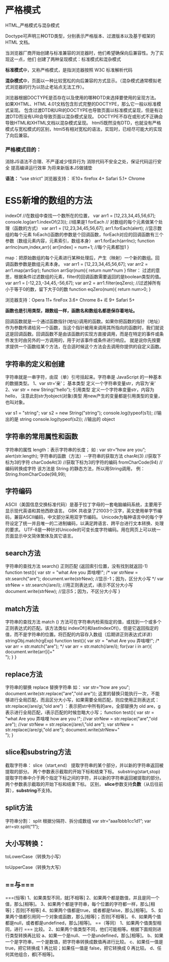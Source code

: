 # 严格模式

HTML_严格模式与混杂模式

Doctype可声明三种DTD类型，分别表示严格版本、过渡版本以及基于框架的 HTML 文档。

 当浏览器厂商开始创建与标准兼容的浏览器时，他们希望确保向后兼容性。为了实现这一点，他们
创建了两种呈现模式：标准模式和混杂模式

**标准模式**中，又称严格模式，是指浏览器按照 W3C 标准解析代码

**混杂模式**中，页面以一种比较宽松的向后兼容的方式显示。（混杂模式通常模拟老式浏览器的行为以防止老站点无法工作）。

浏览器根据DOCTYPE是否存在以及使用的哪种DTD来选择要使用的呈现方法。
	 	如果XHTML、HTML 4.01文档包含形式完整的DOCTYPE，那么它一般以标准模式呈现。
		 包含过渡DTD和URI的DOCTYPE也导致页面以标准模式呈现，但是有过渡DTD而没有URI会导致页面以混杂模式呈现。
		 DOCTYPE不存在或形式不正确会导致HTML和XHTML文档以混杂模式呈现。
		html5既然没有DTD，也就没有严格模式与宽松模式的区别，html5有相对宽松的语法，实现时，已经尽可能大的实现了向后兼容。

### 严格模式目的：

消除JS语法不合理、不严谨减少怪异行为
	消除代码不安全之处，保证代码运行安全
	提高编译运行效率
	为将来新版本JS做铺垫

**语法：**
		“use strict”
	浏览器支持：
		IE10+ firefox 4+ Safari 5.1+ Chrome



# ES5新增的数组的方法

indexOf 		//在数组中查找一个数所在的位置，
		var arr1 = [12,23,34,45,56,67];
		console.log(arr1.indexOf(23)); 		//结果是1
	forEach		// 对数组的每个元素做某个处理（函数的方式）
		var arr1 = [12,23,34,45,56,67];
		arr1.forEach(alert);		//显示数组的每个元素
	foEach()函数的参数是个回调函数，forEach对应的回调函数有三个参数（数组元素内容，元素索引，数组本身）
		arr1.forEach(arrInc);
		function arrInc(num,index,arr){
			arr[index] = num+1; //每个元素都加1
	}

map：把原始数组的每个元素进行某种处理后，产生（映射）一个新的数组。回调函数参数是数组元素本身。
		var arr1 = [12,23,34,45,56,67];
		var arr2 = arr1.map(arrSqr);
		function arrSqr(num){
		return num*num
	}
	filter： 过滤的意思，根据条件过滤数组的元素，filter的回调函数需要返回的是boolean类型的值。
		var arr1 = [-12,23,-34,45,-56,67];
		var arr2 = arr1.filter(eqZero); //过滤掉所有小于等于0的数，留下大于0的数
		function eqZero(num){
		return num>0;
	}

浏览器支持：Opera 11+ fireFox 3.6+ Chrome 8+ iE 9+ Safari 5+

**函数也是引用类型，跟数组一样，函数名和数组名都是保存着地址。**

回调函数就是一个通过函数指针(地址)调用的函数。如果你把函数的指针（地址）作为参数传递给另一个函数，当这个指针被用来调用其所指向的函数时，我们就说这是回调函数。回调函数不是由该函数的实现方直接调用，而是在特定的事件或条件发生时由另外的一方调用的，用于对该事件或条件进行响应。
 就是说你先按要求提供一个函数给某个方法，在合适时候这个方法会去调用你提供的自定义函数。

## 字符串的定义和创建

字符串就是一串字符，由双（单）引号括起来。字符串是 JavaScript 的一种基本的数据类型。
	1、var str=‘亲’； 基本类型
		定义一个字符串变量str，内容为‘亲’
	2、var str = new String(“hello”); 引用类型
		定义一个字符串变量str，内容为hello，
	 注意此刻str为object(对象)类型
 	用new产生的变量都是引用类型的变量，也叫对象。
	

var s1 = "string";
	var s2 = new String("string");
	console.log(typeof(s1)); //输出的是 string 
	console.log(typeof(s2)); //输出的 object

## 字符串的常用属性和函数

字符串的属性
		 length：表示字符串的长度；
		 如 : var str=“how are you”;
 			alert(str.length);
	字符串的函数（方法）--字符串的获取方法
		charAt(3) //获取下标为3的字符
		charCodeAt(3) //获取下标为3的字符的编码
		fromCharCode(94) //编码转换成字符
	该方法是 String 的静态方法，所以用String调用， 
			 例：String.fromCharCode(98,99);

## 字符编码

ASCII（美国信息交换标准代码）是基于拉丁字母的一套电脑编码系统，主要用于显示现代英语和其他西欧语言。
	GBK 共收录了21003个汉字，英文使用单字节编码，兼容ASCII编码，中文部分采用双字节编码。
	Unicode为每种语言中的每个字符设定了统一并且唯一的二进制编码，以满足跨语言、跨平台进行文本转换、处理的要求。
	UTF-8是一种针对Unicode的可变长度字符编码。用在网页上可以统一页面显示中文简体繁体及其它语言。

## search方法

字符串的查找方法
		search() 正则匹配 (返回索引位置，没有找到就返回-1)
		function test(){
			var str = "what Are you 弄啥哩!";
			/*
			var strNew = str.search("are");
			document.write(strNew); //显示-1；因为，区分大小写
			*/
			var strNew = str.search(/are/i); //用正则表达式，i表示不区分大小写
			document.write(strNew); //显示5；因为，不区分大小写
		}

## match方法

字符串的查找方法
		match () 方法可在字符串内检索指定的值，或找到一个或多个正则表达式的匹配。该方法类似 indexOf()和lastIndexOf()，但是它返回指定的值，而不是字符串的位置。将匹配的内容存入数组（后期讲正则表达式详讲）
		stringObj.match(rgExp) 
function test(){
	var str = "what Are you 弄啥哩!";
	/*
	var arr = str.match("are");
	*/
	var arr = str.match(/are/i);
	for(var i in arr){
		document.write(arr[i]+"<br>");
	}
}

## replace方法

字符串的替换
		replace 替换字符串
 		如： var str="how are you";
 			document.write(str.replace("are","old are"));
			这里的替换只能执行一次，不能够进行全局匹配，而且区分大小写，如果需要全局匹配，则应使用正则表达式： str.replace(/are/gi,“old are”) ：表示把str中所有的are，全部替换为 old are，g表示进行全局匹配，i表示匹配的时候忽略大小写；
	function test(){
		var str = "what Are you 弄啥哩 how are you !";
		//var strNew = str.replace("are","old are");
		//var strNew = str.replace(/are/i,"old are");
		var strNew = str.replace(/are/gi,"old are");
		document.write(strNew+"<br>");
	}

## slice和substring方法

截取字符串：
		slice（start,end） 提取字符串的某个部分，并以新的字符串返回被提取的部分。
			两个参数表示截取的开始下标和结束下标。
		substring(start,stop) 提取字符串中介于两个指定下标之间的字符，并以新的字符串返回被提取的部分。
			两个参数表示截取的开始下标和结束下标。
	区别， **slice**参数支持**负数**（从后往前算），**substring**不支持。

## split方法

字符串分割：
	split 根据分隔符、拆分成数组
		var str=“aaa1bbb1cc1d1”;
		var arr=str.split(“1”);



## 大小写转换：

toLowerCase（转换为小写）

toUpperCase（转换为大写）



## ==与===

===(恒等)
1、如果类型不同，就[不相等] 
2、如果两个都是数值，并且是同一个值，那么[相等]。
3、如果两个都是字符串，每个位置的字符都一样，那么[相等]；否则[不相等] 
4、如果两个值都是true，或者都是false，那么[相等]。
5、如果两个值都引用同一个对象或函数，那么[相等]；否则[不相等]。
6、如果两个值都是null，或者都是undefined，那么[相等]。
	==（等同）
1、如果两个值类型相同，进行 === 比较。
2、如果两个值类型不同，他们可能相等。根据下面规则进行类型转换再比较
 a、如果一个是null、一个是undefined，那么[相等]。 
 b、如果一个是字符串，一个是数值，把字符串转换成数值再进行比较。
 c、如果任一值是 true，把它转换成 1 再比较；如果任一值是 false，把它转换成 0 再比较。
 d、任何其他组合，都[不相等]。